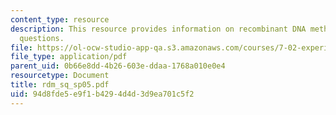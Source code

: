 ```yaml
---
content_type: resource
description: This resource provides information on recombinant DNA methods exam study
  questions.
file: https://ol-ocw-studio-app-qa.s3.amazonaws.com/courses/7-02-experimental-biology-communication-spring-2005/94d8fde5e9f1b4294d4d3d9ea701c5f2_rdm_sq_sp05.pdf
file_type: application/pdf
parent_uid: 0b66e8dd-4b26-603e-ddaa-1768a010e0e4
resourcetype: Document
title: rdm_sq_sp05.pdf
uid: 94d8fde5-e9f1-b429-4d4d-3d9ea701c5f2
---
```

